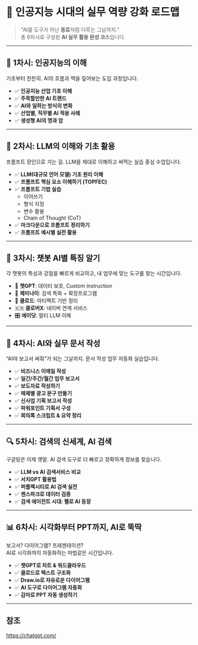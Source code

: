 # 🧠 인공지능 시대의 실무 역량 강화 로드맵

> "AI를 도구가 아닌 **동료**처럼 다루는 그날까지."  
> 총 6차시로 구성된 **AI 실무 활용 완성 코스**입니다.

---

## 📘 1차시: 인공지능의 이해

기초부터 찬찬히. AI의 흐름과 맥을 짚어보는 도입 과정입니다.

- ✅ **인공지능 산업 기초 이해**
- ✅ **주목할만한 AI 트렌드**
- ✅ **AI와 일하는 방식의 변화**
- ✅ **산업별, 직무별 AI 적용 사례**
- ✅ **생성형 AI의 명과 암**

---

## 📘 2차시: LLM의 이해와 기초 활용

프롬프트 장인으로 가는 길. LLM을 제대로 이해하고 써먹는 실습 중심 수업입니다.

- ✅ **LLM(대규모 언어 모델) 기초 원리 이해**
- ✅ **프롬프트 핵심 요소 이해하기 (TOPFEC)**
- ✅ **프롬프트 기법 실습**
  - 이어쓰기  
  - 형식 지정  
  - 변수 활용  
  - Chain of Thought (CoT)
- ✅ **마크다운으로 프롬프트 정리하기**
- ✅ **프롬프트 예시별 실전 활용**

---

## 🤖 3차시: 챗봇 AI별 특징 알기

각 챗봇의 특성과 강점을 빠르게 비교하고, 내 업무에 맞는 도구를 찾는 시간입니다.

- 🧩 **챗GPT**: 데이터 보호, Custom instruction  
- 🧠 **제미나이**: 검색 특화 + 확장프로그램  
- 🎨 **클로드**: 아티팩트 기반 정리  
- 🇰🇷 **클로버X**: 네이버 연계 서비스  
- 🎛 **에이닷**: 멀티 LLM 이해

---

## 📝 4차시: AI와 실무 문서 작성

“AI야 보고서 써줘”가 되는 그날까지. 문서 작성 업무 자동화 실습입니다.

- ✅ **비즈니스 이메일 작성**
- ✅ **일간/주간/월간 업무 보고서**
- ✅ **보도자료 작성하기**
- ✅ **매체별 광고 문구 만들기**
- ✅ **신사업 기획 보고서 작성**
- ✅ **파워포인트 기획서 구성**
- ✅ **회의록 스크립트 & 요약 정리**

---

## 🔍 5차시: 검색의 신세계, AI 검색

구글링은 이제 옛말. AI 검색 도구로 더 빠르고 정확하게 정보를 찾습니다.

- ✅ **LLM vs AI 검색서비스 비교**
- ✅ **서치GPT 활용법**
- ✅ **퍼플렉시티로 AI 검색 실전**
- ✅ **젠스파크로 데이터 검증**
- ✅ **검색 에이전트 시대: 펠로 AI 등장**

---

## 📊 6차시: 시각화부터 PPT까지, AI로 뚝딱

보고서? 다이어그램? 프레젠테이션?  
AI로 시각화까지 자동화하는 마법같은 시간입니다.

- ✅ **챗GPT로 차트 & 워드클라우드**
- ✅ **클로드로 텍스트 구조화**
- ✅ **Draw.io로 자유로운 다이어그램**
- ✅ **AI 도구로 다이어그램 자동화**
- ✅ **감마로 PPT 자동 생성하기**

---

## 참조

<https://chatgpt.com/>

